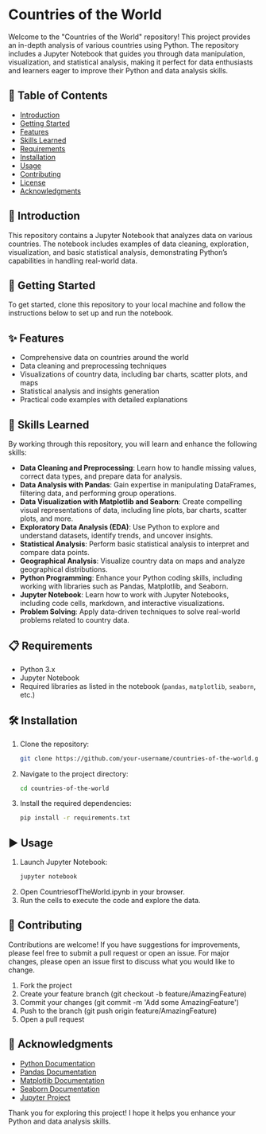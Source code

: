 # Countries of the World

Welcome to the "Countries of the World" repository! This project provides an in-depth analysis of various countries using Python. The repository includes a Jupyter Notebook that guides you through data manipulation, visualization, and statistical analysis, making it perfect for data enthusiasts and learners eager to improve their Python and data analysis skills.

## 📖 Table of Contents

- [Introduction](#introduction)
- [Getting Started](#getting-started)
- [Features](#features)
- [Skills Learned](#skills-learned)
- [Requirements](#requirements)
- [Installation](#installation)
- [Usage](#usage)
- [Contributing](#contributing)
- [License](#license)
- [Acknowledgments](#acknowledgments)

## 📝 Introduction

This repository contains a Jupyter Notebook that analyzes data on various countries. The notebook includes examples of data cleaning, exploration, visualization, and basic statistical analysis, demonstrating Python’s capabilities in handling real-world data.

## 🚀 Getting Started

To get started, clone this repository to your local machine and follow the instructions below to set up and run the notebook.

## ✨ Features

- Comprehensive data on countries around the world
- Data cleaning and preprocessing techniques
- Visualizations of country data, including bar charts, scatter plots, and maps
- Statistical analysis and insights generation
- Practical code examples with detailed explanations

## 🧠 Skills Learned

By working through this repository, you will learn and enhance the following skills:

- **Data Cleaning and Preprocessing**: Learn how to handle missing values, correct data types, and prepare data for analysis.
- **Data Analysis with Pandas**: Gain expertise in manipulating DataFrames, filtering data, and performing group operations.
- **Data Visualization with Matplotlib and Seaborn**: Create compelling visual representations of data, including line plots, bar charts, scatter plots, and more.
- **Exploratory Data Analysis (EDA)**: Use Python to explore and understand datasets, identify trends, and uncover insights.
- **Statistical Analysis**: Perform basic statistical analysis to interpret and compare data points.
- **Geographical Analysis**: Visualize country data on maps and analyze geographical distributions.
- **Python Programming**: Enhance your Python coding skills, including working with libraries such as Pandas, Matplotlib, and Seaborn.
- **Jupyter Notebook**: Learn how to work with Jupyter Notebooks, including code cells, markdown, and interactive visualizations.
- **Problem Solving**: Apply data-driven techniques to solve real-world problems related to country data.

## 📋 Requirements

- Python 3.x
- Jupyter Notebook
- Required libraries as listed in the notebook (`pandas`, `matplotlib`, `seaborn`, etc.)

## 🛠️ Installation

1. Clone the repository:
   ```bash
   git clone https://github.com/your-username/countries-of-the-world.git
   ```
2. Navigate to the project directory:
   ```bash
   cd countries-of-the-world
   ```
3. Install the required dependencies:
   ```bash
   pip install -r requirements.txt
   ```
## ▶️ Usage
1. Launch Jupyter Notebook:
   ```bash
   jupyter notebook
   ```
2. Open CountriesofTheWorld.ipynb in your browser.
3. Run the cells to execute the code and explore the data.

## 🤝 Contributing
Contributions are welcome! If you have suggestions for improvements, please feel free to submit a pull request or open an issue. For major changes, please open an issue first to discuss what you would like to change.

1. Fork the project
2. Create your feature branch (git checkout -b feature/AmazingFeature)
3. Commit your changes (git commit -m 'Add some AmazingFeature')
4. Push to the branch (git push origin feature/AmazingFeature)
5. Open a pull request

## 🙏 Acknowledgments

- [Python Documentation](https://docs.python.org/3/)
- [Pandas Documentation](https://pandas.pydata.org/pandas-docs/stable/)
- [Matplotlib Documentation](https://matplotlib.org/stable/users/index.html)
- [Seaborn Documentation](https://seaborn.pydata.org/)
- [Jupyter Project](https://jupyter.org/)

Thank you for exploring this project! I hope it helps you enhance your Python and data analysis skills.
